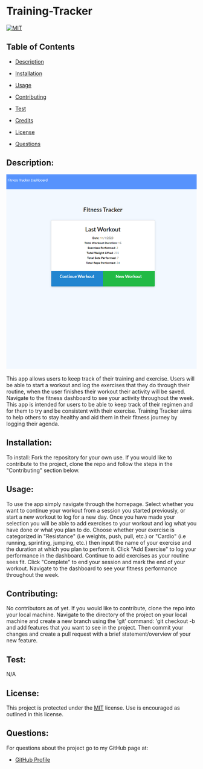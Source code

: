   # Training-Tracker

  [![MIT](https://img.shields.io/badge/License-MIT-yellow.svg)](https://opensource.org/licenses/MIT)

  ## Table of Contents

   * [Description](#description) 

   * [Installation](#installation) 

   * [Usage](#usage) 

   * [Contributing](#contributing) 

   * [Test](#test) 

   * [Credits](#credits) 

   * [License](#license) 

   * [Questions](#questions) 


  ## Description:
  ![](./public/assets/img/index.PNG)

  This app allows users to keep track of their training and exercise. Users will be able to start a workout and log the exercises that they do through their routine, when the user finishes their workout their activity will be saved. Navigate to the fitness dashboard to see your activity throughout the week. This app is intended for users to be able to keep track of their regimen and for them to try and be consistent with their exercise. Training Tracker aims to help others to stay healthy and aid them in their fitness journey by logging their agenda.
  ## Installation: 
  To install: Fork the repository for your own use. If you would like to contribute to the project, clone the repo and follow the steps in the "Contributing" section below.
  ## Usage:
  To use the app simply navigate through the homepage. Select whether you want to continue your workout from a session you started previously, or start a new workout to log for a new day. Once you have made your selection you will be able to add exercises to your workout and log what you have done or what you plan to do. Choose whether your exercise is categorized in "Resistance" (i.e weights, push, pull, etc.) or "Cardio" (i.e running, sprinting, jumping, etc.) then input the name of your exercise and the duration at which you plan to perform it. Click "Add Exercise" to log your performance in the dashboard. Continue to add exercises as your routine sees fit. Click "Complete" to end your session and mark the end of your workout. Navigate to the dashboard to see your fitness performance throughout the week.
  ## Contributing: 
  No contributors as of yet. If you would like to contribute, clone the repo into your local machine. Navigate to the directory of the project on your local machine and create a new branch using the 'git' command: 'git checkout -b <your branch name> and add features that you want to see in the project. Then commit your changes and create a pull request with a brief statement/overview of your new feature.
  ## Test: 
  N/A
  ## License:  

  This project is protected under the [MIT](https://opensource.org/licenses/MIT) license. Use is encouraged as outlined in this license.

  ## Questions: 
  For questions about the project go to my GitHub page at:

  * [GitHub Profile](https://github.com/Nardacyon)
